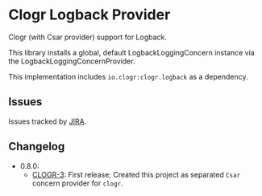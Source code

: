 # Clogr Logback Provider

Clogr (with Csar provider) support for Logback.

This library installs a global, default LogbackLoggingConcern instance via the LogbackLoggingConcernProvider.

This implementation includes `io.clogr:clogr.logback` as a dependency.

## Issues

Issues tracked by [JIRA](https://globalmentor.atlassian.net/browse/CLOGR).

## Changelog

- 0.8.0:
	* [CLOGR-3](https://globalmentor.atlassian.net/browse/CLOGR-3): First release; Created this project as separated `Csar` concern provider for `clogr`.
